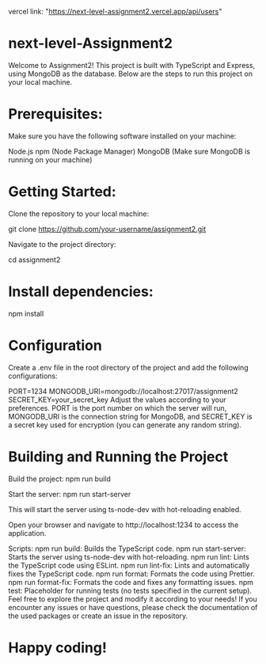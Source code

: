 vercel link: "https://next-level-assignment2.vercel.app/api/users"

# next-level-Assignment2

Welcome to Assignment2! This project is built with TypeScript and Express, using MongoDB as the database. Below are the steps to run this project on your local machine.

# Prerequisites:

Make sure you have the following software installed on your machine:

Node.js
npm (Node Package Manager)
MongoDB (Make sure MongoDB is running on your machine)

# Getting Started:

Clone the repository to your local machine:

git clone https://github.com/your-username/assignment2.git

Navigate to the project directory:

cd assignment2

# Install dependencies:

npm install

# Configuration

Create a .env file in the root directory of the project and add the following configurations:

PORT=1234
MONGODB_URI=mongodb://localhost:27017/assignment2
SECRET_KEY=your_secret_key
Adjust the values according to your preferences. PORT is the port number on which the server will run, MONGODB_URI is the connection string for MongoDB, and SECRET_KEY is a secret key used for encryption (you can generate any random string).

# Building and Running the Project

Build the project: npm run build

Start the server: npm run start-server

This will start the server using ts-node-dev with hot-reloading enabled.

Open your browser and navigate to http://localhost:1234 to access the application.

Scripts:
npm run build: Builds the TypeScript code.
npm run start-server: Starts the server using ts-node-dev with hot-reloading.
npm run lint: Lints the TypeScript code using ESLint.
npm run lint-fix: Lints and automatically fixes the TypeScript code.
npm run format: Formats the code using Prettier.
npm run format-fix: Formats the code and fixes any formatting issues.
npm test: Placeholder for running tests (no tests specified in the current setup).
Feel free to explore the project and modify it according to your needs! If you encounter any issues or have questions, please check the documentation of the used packages or create an issue in the repository.

# Happy coding!
